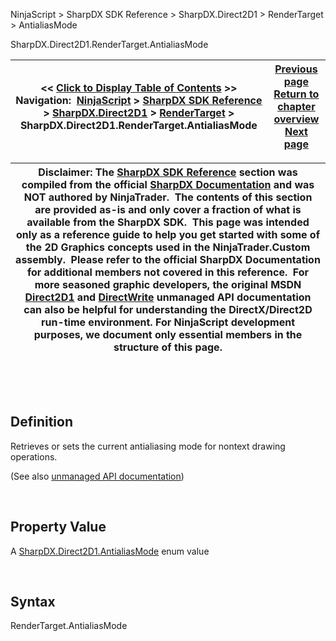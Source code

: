 ﻿


NinjaScript \> SharpDX SDK Reference \> SharpDX.Direct2D1 \> RenderTarget \> AntialiasMode






















SharpDX.Direct2D1\.RenderTarget.AntialiasMode







| \<\< [Click to Display Table of Contents](sharpdx_direct2d1_rendertarget_antialiasmode.md) \>\> **Navigation:**     [NinjaScript](ninjascript.md) \> [SharpDX SDK Reference](sharpdx_sdk_reference.md) \> [SharpDX.Direct2D1](sharpdx_direct2d1.md) \> [RenderTarget](sharpdx_direct2d1_rendertarget.md) \> SharpDX.Direct2D1\.RenderTarget.AntialiasMode | [Previous page](sharpdx_direct2d1_rendertarget.md) [Return to chapter overview](sharpdx_direct2d1_rendertarget.md) [Next page](sharpdx_direct2d1_rendertarget_drawellipse.md) |
| --- | --- |













| Disclaimer: The [SharpDX SDK Reference](sharpdx_sdk_reference.md) section was compiled from the official [SharpDX Documentation](http://sharpdx.org/) and was NOT authored by NinjaTrader.  The contents of this section are provided as\-is and only cover a fraction of what is available from the SharpDX SDK.  This page was intended only as a reference guide to help you get started with some of the 2D Graphics concepts used in the NinjaTrader.Custom assembly.  Please refer to the official SharpDX Documentation for additional members not covered in this reference.  For more seasoned graphic developers, the original MSDN [Direct2D1](https://msdn.microsoft.com/en-us/library/windows/desktop/dd370990.aspx) and [DirectWrite](https://msdn.microsoft.com/en-us/library/windows/desktop/dd368038.aspx) unmanaged API documentation can also be helpful for understanding the DirectX/Direct2D run\-time environment. For NinjaScript development purposes, we document only essential members in the structure of this page. |
| --- |



 


 


## Definition


Retrieves or sets the current antialiasing mode for nontext drawing operations.


(See also [unmanaged API documentation](http://msdn.microsoft.com/en-us/library/dd316805.aspx))


 


## Property Value


A [SharpDX.Direct2D1\.AntialiasMode](sharpdx_direct2d1_antialiasmode.md) enum value


 


## Syntax


RenderTarget.AntialiasMode








